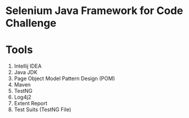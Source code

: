 # Selenium Java Framework for Code Challenge
# Tools
1. Intellij IDEA
2. Java JDK
3. Page Object Model Pattern Design (POM)
4. Maven
5. TestNG
6. Log4j2
7. Extent Report
8. Test Suits (TestNG File)
